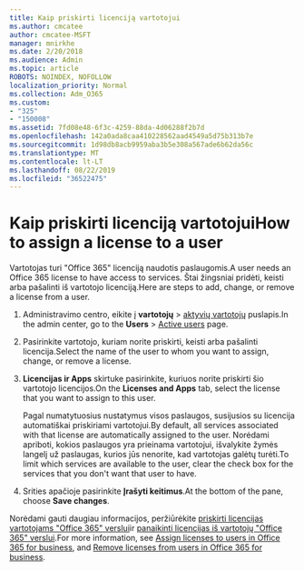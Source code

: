 ```yaml
---
title: Kaip priskirti licenciją vartotojui
ms.author: cmcatee
author: cmcatee-MSFT
manager: mnirkhe
ms.date: 2/20/2018
ms.audience: Admin
ms.topic: article
ROBOTS: NOINDEX, NOFOLLOW
localization_priority: Normal
ms.collection: Adm_O365
ms.custom:
- "325"
- "150008"
ms.assetid: 7fd08e48-6f3c-4259-88da-4d06288f2b7d
ms.openlocfilehash: 142a0ada8caa410228562aad4549a5d75b313b7e
ms.sourcegitcommit: 1d98db8acb9959aba3b5e308a567ade6b62da56c
ms.translationtype: MT
ms.contentlocale: lt-LT
ms.lasthandoff: 08/22/2019
ms.locfileid: "36522475"
---
```

# <a name="how-to-assign-a-license-to-a-user"></a><span data-ttu-id="0d13c-102">Kaip priskirti licenciją vartotojui</span><span class="sxs-lookup"><span data-stu-id="0d13c-102">How to assign a license to a user</span></span>

<span data-ttu-id="0d13c-103">Vartotojas turi "Office 365" licenciją naudotis paslaugomis.</span><span class="sxs-lookup"><span data-stu-id="0d13c-103">A user needs an Office 365 license to have access to services.</span></span> <span data-ttu-id="0d13c-104">Štai žingsniai pridėti, keisti arba pašalinti iš vartotojo licenciją.</span><span class="sxs-lookup"><span data-stu-id="0d13c-104">Here are steps to add, change, or remove a license from a user.</span></span>
  
1. <span data-ttu-id="0d13c-105">Administravimo centro, eikite į **vartotojų** \> [aktyvių vartotojų](https://go.microsoft.com/fwlink/p/?linkid=834822) puslapis.</span><span class="sxs-lookup"><span data-stu-id="0d13c-105">In the admin center, go to the **Users** \> [Active users](https://go.microsoft.com/fwlink/p/?linkid=834822) page.</span></span>

2. <span data-ttu-id="0d13c-106">Pasirinkite vartotojo, kuriam norite priskirti, keisti arba pašalinti licencija.</span><span class="sxs-lookup"><span data-stu-id="0d13c-106">Select the name of the user to whom you want to assign, change, or remove a license.</span></span>

3. <span data-ttu-id="0d13c-107">**Licencijas ir Apps** skirtuke pasirinkite, kuriuos norite priskirti šio vartotojo licencijos.</span><span class="sxs-lookup"><span data-stu-id="0d13c-107">On the **Licenses and Apps** tab, select the license that you want to assign to this user.</span></span>

    <span data-ttu-id="0d13c-108">Pagal numatytuosius nustatymus visos paslaugos, susijusios su licencija automatiškai priskiriami vartotojui.</span><span class="sxs-lookup"><span data-stu-id="0d13c-108">By default, all services associated with that license are automatically assigned to the user.</span></span> <span data-ttu-id="0d13c-109">Norėdami apriboti, kokios paslaugos yra prieinama vartotojui, išvalykite žymės langelį už paslaugas, kurios jūs nenorite, kad vartotojas galėtų turėti.</span><span class="sxs-lookup"><span data-stu-id="0d13c-109">To limit which services are available to the user, clear the check box for the services that you don't want that user to have.</span></span>

4. <span data-ttu-id="0d13c-110">Srities apačioje pasirinkite **Įrašyti keitimus**.</span><span class="sxs-lookup"><span data-stu-id="0d13c-110">At the bottom of the pane, choose **Save changes**.</span></span>

<span data-ttu-id="0d13c-111">Norėdami gauti daugiau informacijos, peržiūrėkite [priskirti licencijas vartotojams "Office 365" verslui](https://docs.microsoft.com/office365/admin/subscriptions-and-billing/assign-licenses-to-users)ir [panaikinti licencijas iš vartotojų "Office 365" verslui](https://docs.microsoft.com/office365/admin/subscriptions-and-billing/remove-licenses-from-users).</span><span class="sxs-lookup"><span data-stu-id="0d13c-111">For more information, see [Assign licenses to users in Office 365 for business](https://docs.microsoft.com/office365/admin/subscriptions-and-billing/assign-licenses-to-users), and [Remove licenses from users in Office 365 for business](https://docs.microsoft.com/office365/admin/subscriptions-and-billing/remove-licenses-from-users).</span></span>